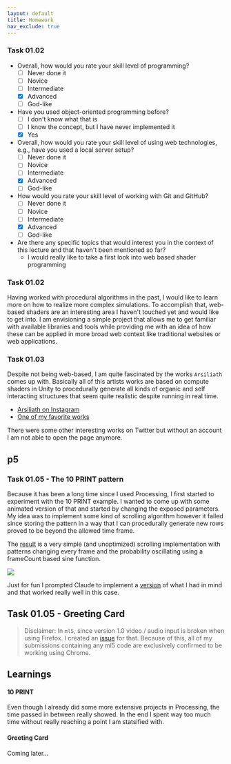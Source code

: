 ```yaml
---
layout: default
title: Homework
nav_exclude: true
---
```


### Task 01.02

- Overall, how would you rate your skill level of programming?
  - [ ] Never done it
  - [ ] Novice
  - [ ] Intermediate
  - [x] Advanced
  - [ ] God-like
- Have you used object-oriented programming before?
  - [ ] I don't know what that is
  - [ ] I know the concept, but I have never implemented it
  - [x] Yes
- Overall, how would you rate your skill level of using web technologies, e.g., have you used a local server setup?
  - [ ] Never done it
  - [ ] Novice
  - [ ] Intermediate
  - [x] Advanced
  - [ ] God-like
- How would you rate your skill level of working with Git and GitHub?
  - [ ] Never done it
  - [ ] Novice
  - [ ] Intermediate
  - [x] Advanced
  - [ ] God-like
- Are there any specific topics that would interest you in the context of this lecture and that haven't been mentioned so far?
  - I would really like to take a first look into web based shader programming

### Task 01.02

Having worked with procedural algorithms in the past, I would like to learn more on how to realize more complex simulations. To accomplish that, web-based shaders are an interesting area I haven't touched yet and would like to get into. I am envisioning a simple project that allows me to get familiar with available libraries and tools while providing me with an idea of how these can be applied in more broad web context like traditional websites or web applications.

### Task 01.03

Despite not being web-based, I am quite fascinated by the works `Arsiliath` comes up with. Basically all of this artists works are based on compute shaders in Unity to procedurally generate all kinds of organic and self interacting structures that seem quite realistic despite running in real time.

- [Arsiliath on Instagram](https://www.instagram.com/arsiliath/)
- [One of my favorite works](https://www.instagram.com/reel/CGFyN2lnpZx/)

There were some other interesting works on Twitter but without an account I am not able to open the page anymore.

## p5

### Task 01.05 - The 10 PRINT pattern

Because it has been a long time since I used Processing, I first started to experiment with the 10 PRINT example. I wanted to come up with some animated version of that and started by changing the exposed parameters. My idea was to implement some kind of scrolling algorithm however it failed since storing the pattern in a way that I can procedurally generate new rows proved to be beyond the allowed time frame.

The [result](https://editor.p5js.org/gerdes.philip/sketches/m9ob2Iw6t) is a very simple (and unoptimized) scrolling implementation with patterns changing every frame and the probability oscillating using a frameCount based sine function.

![](./img/ten-scroll.gif)

Just for fun I prompted Claude to implement a [version](https://editor.p5js.org/gerdes.philip/sketches/wumSEhgw8) of what I had in mind and that worked really well in this case.

## Task 01.05 - Greeting Card

> Disclaimer:
> In `ml5`, since version 1.0 video / audio input is broken when using Firefox.
> I created an [issue](https://github.com/ml5js/ml5-next-gen/issues/245) for that.
> Because of this, all of my submissions containing any ml5 code are exclusively confirmed to be working using Chrome.

## Learnings

#### 10 PRINT

Even though I already did some more extensive projects in Processing, the time passed in between really showed. In the end I spent way too much time without really reaching a point I am statsified with.

#### Greeting Card

Coming later...
